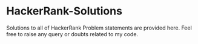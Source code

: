 # HackerRank-Solutions
Solutions to all of HackerRank Problem statements are provided here. Feel free to raise any query or doubts related to my code.
